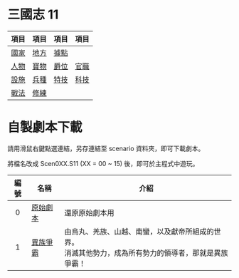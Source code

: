 # 三國志 11

|項目|項目|項目|項目
|-|-|-|-
|[國家]|[地方]|[據點]|
|[人物]|[寶物]|[爵位]|[官職]
|[設施]|[兵種]|[特技]|[科技]
|[戰法]|[修練]

[國家]: https://reganlu007.github.io/三國志11國家列表
[地方]: https://reganlu007.github.io/三國志11地方列表
[據點]: https://reganlu007.github.io/三國志11據點列表
[人物]: https://reganlu007.github.io/三國志11人物列表
[寶物]: https://reganlu007.github.io/三國志11寶物列表
[爵位]: https://reganlu007.github.io/三國志11爵位列表
[官職]: https://reganlu007.github.io/三國志11官職列表
[設施]: https://reganlu007.github.io/三國志11設施列表
[兵種]: https://reganlu007.github.io/三國志11兵種列表
[特技]: https://reganlu007.github.io/三國志11特技列表
[科技]: https://reganlu007.github.io/三國志11科技列表
[戰法]: https://reganlu007.github.io/三國志11戰法列表
[修練]: https://reganlu007.github.io/三國志11修練列表

#  自製劇本下載

請用滑鼠右鍵點選連結，另存連結至 scenario 資料夾，即可下載劇本。

將檔名改成 Scen0XX.S11 (XX = 00 ~ 15) 後，即可於主程式中遊玩。

|編號|名稱|介紹
|:-:|-|-
|0|[原始劇本]|還原原始劇本用
|1|[異族爭霸]|由烏丸、羌族、山越、南蠻，以及獻帝所組成的世界。<br>消滅其他勢力，成為所有勢力的領導者，那就是異族爭霸！

[原始劇本]: https://github.com/reganlu007/reganlu007.github.io/raw/master/原始劇本.7z
[異族爭霸]: https://github.com/reganlu007/reganlu007.github.io/raw/master/SCEN015.S11
